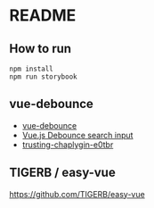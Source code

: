 # README

## How to run
```
npm install
npm run storybook
```

## vue-debounce
* [vue-debounce](https://github.com/dhershman1/vue-debounce#readme)
* [Vue.js Debounce search input](https://codesandbox.io/s/n9lrp9mx2p?file=/src/App.vue:363-419)
* [trusting-chaplygin-e0tbr](https://codesandbox.io/s/trusting-chaplygin-e0tbr?from-embed=&file=/src/index.js:659-687)

## TIGERB / easy-vue
https://github.com/TIGERB/easy-vue